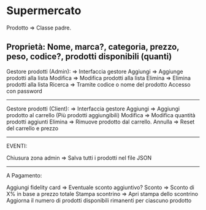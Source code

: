 # Supermercato

Prodotto => Classe padre.

Proprietà: Nome, marca?, categoria, prezzo, peso, codice?, prodotti disponibili (quanti)
----------------

Gestore prodotti (Admin): => Interfaccia gestore
Aggiungi => Aggiunge prodotti alla lista
Modifica => Modifica prodotti alla lista
Elimina => Elimina prodotti alla lista
Ricerca => Tramite codice o nome del prodotto
Accesso con password

----------------

Gestore prodotti (Client): => Interfaccia gestore
Aggiungi => Aggiungi prodotto al carrello (Più prodotti aggiungibili)
Modifica => Modifica quantità prodotti aggiunti
Elimina => Rimuove prodotto dal carrello.
Annulla => Reset del carrello e prezzo

----------------

EVENTI:

Chiusura zona admin => Salva tutti i prodotti nel file JSON

----------------

A Pagamento:

Aggiungi fidelity card => Eventuale sconto aggiuntivo?
Sconto => Sconto di X% in base a prezzo totale
Stampa scontrino => Apri stampa dello scontrino
Aggiorna il numero di prodotti disponibili rimanenti per ciascuno prodotto

